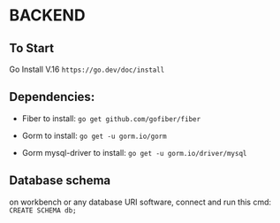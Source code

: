 # BACKEND

## To Start

Go Install V.16
`https://go.dev/doc/install`

## Dependencies:

- Fiber
 to install:
    `go get github.com/gofiber/fiber`

- Gorm
 to install:
    `go get -u gorm.io/gorm `

- Gorm mysql-driver
 to install:
    `go get -u gorm.io/driver/mysql`

## Database schema
 on workbench or any database URI software, connect and run this cmd:
    `CREATE SCHEMA db;`